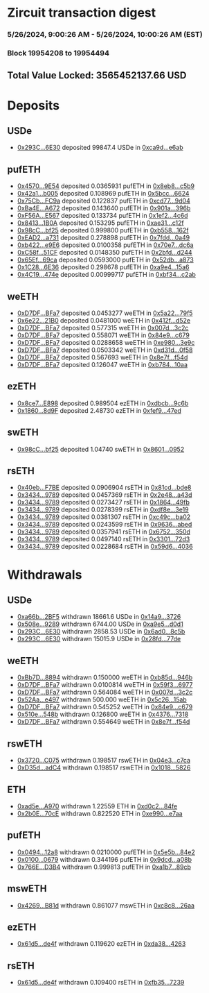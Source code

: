 # Zircuit transaction digest
### 5/26/2024, 9:00:26 AM - 5/26/2024, 10:00:26 AM (EST)
### Block 19954208 to 19954494

## Total Value Locked: 3565452137.66 USD

# Deposits
## USDe
- [0x293C...6E30](https://etherscan.io/address/0x293C6937D8D82e05B01335F7B33FBA0c8e256E30) deposited 99847.4 USDe in [0xca9d...e6ab](https://etherscan.io/tx/0x293C6937D8D82e05B01335F7B33FBA0c8e256E30)
## pufETH
- [0x4570...9E54](https://etherscan.io/address/0x457022562fee206aa587a039d1E9F426C1cc9E54) deposited 0.0365931 pufETH in [0x8eb8...c5b9](https://etherscan.io/tx/0x457022562fee206aa587a039d1E9F426C1cc9E54)
- [0x42a1...b005](https://etherscan.io/address/0x42a1725e471f821716b09f983A13fB855FB8b005) deposited 0.108969 pufETH in [0x5bcc...6624](https://etherscan.io/tx/0x42a1725e471f821716b09f983A13fB855FB8b005)
- [0x75Cb...FC9a](https://etherscan.io/address/0x75CbF5876715E8f91666710bFf02bDEC26D4FC9a) deposited 0.122837 pufETH in [0xcd77...9d04](https://etherscan.io/tx/0x75CbF5876715E8f91666710bFf02bDEC26D4FC9a)
- [0xBa4E...A672](https://etherscan.io/address/0xBa4E651E3f60C940Bd441bF2D9678F9C8180A672) deposited 0.143640 pufETH in [0x901a...396b](https://etherscan.io/tx/0xBa4E651E3f60C940Bd441bF2D9678F9C8180A672)
- [0xF56A...E567](https://etherscan.io/address/0xF56A65899CD41203a7D8a83061c370a1dA65E567) deposited 0.133734 pufETH in [0x1ef2...4c6d](https://etherscan.io/tx/0xF56A65899CD41203a7D8a83061c370a1dA65E567)
- [0x8413...1B0A](https://etherscan.io/address/0x841308E8679F44DA6d723755b8CD23686B981B0A) deposited 0.153295 pufETH in [0xae31...c12f](https://etherscan.io/tx/0x841308E8679F44DA6d723755b8CD23686B981B0A)
- [0x98cC...bf25](https://etherscan.io/address/0x98cCd4EF4C1B388722B660A9d93DC63689D7bf25) deposited 0.999800 pufETH in [0xb558...162f](https://etherscan.io/tx/0x98cCd4EF4C1B388722B660A9d93DC63689D7bf25)
- [0xEAD2...a731](https://etherscan.io/address/0xEAD24226e9E8f04889A31c83fb5611eD83Eda731) deposited 0.278898 pufETH in [0x7fdd...0a49](https://etherscan.io/tx/0xEAD24226e9E8f04889A31c83fb5611eD83Eda731)
- [0xb422...e9E6](https://etherscan.io/address/0xb422859D294106519871a898D328e479275de9E6) deposited 0.0100358 pufETH in [0x70e7...dc6a](https://etherscan.io/tx/0xb422859D294106519871a898D328e479275de9E6)
- [0xC58f...51CF](https://etherscan.io/address/0xC58ff42855EdD8FFB8c3BA9567bA1C2fC8E551CF) deposited 0.0148350 pufETH in [0x2bfd...d244](https://etherscan.io/tx/0xC58ff42855EdD8FFB8c3BA9567bA1C2fC8E551CF)
- [0x65Ef...69ca](https://etherscan.io/address/0x65Eff8CA5c8d4768117f1C7F41A19Dfc6dA669ca) deposited 0.0593000 pufETH in [0x52db...a873](https://etherscan.io/tx/0x65Eff8CA5c8d4768117f1C7F41A19Dfc6dA669ca)
- [0x1C28...6E36](https://etherscan.io/address/0x1C28050d388F466BCC8052Ff4c95809E37416E36) deposited 0.298678 pufETH in [0xa9e4...15a6](https://etherscan.io/tx/0x1C28050d388F466BCC8052Ff4c95809E37416E36)
- [0x4C19...474e](https://etherscan.io/address/0x4C19A70f4D5b50711781C9b8e09bfdfB34A8474e) deposited 0.00999717 pufETH in [0xbf34...c2ab](https://etherscan.io/tx/0x4C19A70f4D5b50711781C9b8e09bfdfB34A8474e)
## weETH
- [0xD7DF...BFa7](https://etherscan.io/address/0xD7DF7E085214743530afF339aFC420c7c720BFa7) deposited 0.0453277 weETH in [0x5a22...79f5](https://etherscan.io/tx/0xD7DF7E085214743530afF339aFC420c7c720BFa7)
- [0x6e22...21B0](https://etherscan.io/address/0x6e22706d6E86C38f4BAD40415b1b4c76f5B821B0) deposited 0.0481000 weETH in [0x412f...d52e](https://etherscan.io/tx/0x6e22706d6E86C38f4BAD40415b1b4c76f5B821B0)
- [0xD7DF...BFa7](https://etherscan.io/address/0xD7DF7E085214743530afF339aFC420c7c720BFa7) deposited 0.577315 weETH in [0x007d...3c2c](https://etherscan.io/tx/0xD7DF7E085214743530afF339aFC420c7c720BFa7)
- [0xD7DF...BFa7](https://etherscan.io/address/0xD7DF7E085214743530afF339aFC420c7c720BFa7) deposited 0.558071 weETH in [0x84e9...c679](https://etherscan.io/tx/0xD7DF7E085214743530afF339aFC420c7c720BFa7)
- [0xD7DF...BFa7](https://etherscan.io/address/0xD7DF7E085214743530afF339aFC420c7c720BFa7) deposited 0.0288658 weETH in [0xe980...3e9c](https://etherscan.io/tx/0xD7DF7E085214743530afF339aFC420c7c720BFa7)
- [0xD7DF...BFa7](https://etherscan.io/address/0xD7DF7E085214743530afF339aFC420c7c720BFa7) deposited 0.0503342 weETH in [0xd31d...0f58](https://etherscan.io/tx/0xD7DF7E085214743530afF339aFC420c7c720BFa7)
- [0xD7DF...BFa7](https://etherscan.io/address/0xD7DF7E085214743530afF339aFC420c7c720BFa7) deposited 0.567693 weETH in [0x8e7f...f54d](https://etherscan.io/tx/0xD7DF7E085214743530afF339aFC420c7c720BFa7)
- [0xD7DF...BFa7](https://etherscan.io/address/0xD7DF7E085214743530afF339aFC420c7c720BFa7) deposited 0.126047 weETH in [0xb784...10aa](https://etherscan.io/tx/0xD7DF7E085214743530afF339aFC420c7c720BFa7)
## ezETH
- [0x8ce7...E898](https://etherscan.io/address/0x8ce784Fa0cec23FC6B4Dd53d4e8f3f0d0942E898) deposited 0.989504 ezETH in [0xdbcb...9c6b](https://etherscan.io/tx/0x8ce784Fa0cec23FC6B4Dd53d4e8f3f0d0942E898)
- [0x1860...8d9F](https://etherscan.io/address/0x18601243158523C0f99895c1E90832B7BcBB8d9F) deposited 2.48730 ezETH in [0xfef9...47ed](https://etherscan.io/tx/0x18601243158523C0f99895c1E90832B7BcBB8d9F)
## swETH
- [0x98cC...bf25](https://etherscan.io/address/0x98cCd4EF4C1B388722B660A9d93DC63689D7bf25) deposited 1.04740 swETH in [0x8601...0952](https://etherscan.io/tx/0x98cCd4EF4C1B388722B660A9d93DC63689D7bf25)
## rsETH
- [0x40eb...F7BE](https://etherscan.io/address/0x40eb1b27e917371A9B8A2af5E83a5A5E8071F7BE) deposited 0.0906904 rsETH in [0x81cd...bde8](https://etherscan.io/tx/0x40eb1b27e917371A9B8A2af5E83a5A5E8071F7BE)
- [0x3434...9789](https://etherscan.io/address/0x34349c5569e7B846c3558961552D2202760A9789) deposited 0.0457369 rsETH in [0x2e48...a43d](https://etherscan.io/tx/0x34349c5569e7B846c3558961552D2202760A9789)
- [0x3434...9789](https://etherscan.io/address/0x34349c5569e7B846c3558961552D2202760A9789) deposited 0.0273427 rsETH in [0x1864...49fb](https://etherscan.io/tx/0x34349c5569e7B846c3558961552D2202760A9789)
- [0x3434...9789](https://etherscan.io/address/0x34349c5569e7B846c3558961552D2202760A9789) deposited 0.0278399 rsETH in [0xdf8e...3e19](https://etherscan.io/tx/0x34349c5569e7B846c3558961552D2202760A9789)
- [0x3434...9789](https://etherscan.io/address/0x34349c5569e7B846c3558961552D2202760A9789) deposited 0.0381307 rsETH in [0xc49c...ba02](https://etherscan.io/tx/0x34349c5569e7B846c3558961552D2202760A9789)
- [0x3434...9789](https://etherscan.io/address/0x34349c5569e7B846c3558961552D2202760A9789) deposited 0.0243599 rsETH in [0x9636...abed](https://etherscan.io/tx/0x34349c5569e7B846c3558961552D2202760A9789)
- [0x3434...9789](https://etherscan.io/address/0x34349c5569e7B846c3558961552D2202760A9789) deposited 0.0357941 rsETH in [0x6752...350d](https://etherscan.io/tx/0x34349c5569e7B846c3558961552D2202760A9789)
- [0x3434...9789](https://etherscan.io/address/0x34349c5569e7B846c3558961552D2202760A9789) deposited 0.0497140 rsETH in [0x3301...72d3](https://etherscan.io/tx/0x34349c5569e7B846c3558961552D2202760A9789)
- [0x3434...9789](https://etherscan.io/address/0x34349c5569e7B846c3558961552D2202760A9789) deposited 0.0228684 rsETH in [0x59d6...4036](https://etherscan.io/tx/0x34349c5569e7B846c3558961552D2202760A9789)
# Withdrawals
## USDe
- [0xa66b...2BF5](https://etherscan.io/address/0xa66b8C5dCc0686fFBcAc15A2E04C64f5d8562BF5) withdrawn 18661.6 USDe in [0x14a9...3726](https://etherscan.io/tx/0xa66b8C5dCc0686fFBcAc15A2E04C64f5d8562BF5)
- [0x508e...9289](https://etherscan.io/address/0x508e762C238DD8a456D8F0561aC4Eb51C02A9289) withdrawn 6744.00 USDe in [0xa9e5...d0d1](https://etherscan.io/tx/0x508e762C238DD8a456D8F0561aC4Eb51C02A9289)
- [0x293C...6E30](https://etherscan.io/address/0x293C6937D8D82e05B01335F7B33FBA0c8e256E30) withdrawn 2858.53 USDe in [0x6ad0...8c5b](https://etherscan.io/tx/0x293C6937D8D82e05B01335F7B33FBA0c8e256E30)
- [0x293C...6E30](https://etherscan.io/address/0x293C6937D8D82e05B01335F7B33FBA0c8e256E30) withdrawn 15015.9 USDe in [0x28fd...77de](https://etherscan.io/tx/0x293C6937D8D82e05B01335F7B33FBA0c8e256E30)
## weETH
- [0xBb7D...8894](https://etherscan.io/address/0xBb7De756C9c57707db52333a0EE3065791Ec8894) withdrawn 0.150000 weETH in [0xb85d...946b](https://etherscan.io/tx/0xBb7De756C9c57707db52333a0EE3065791Ec8894)
- [0xD7DF...BFa7](https://etherscan.io/address/0xD7DF7E085214743530afF339aFC420c7c720BFa7) withdrawn 0.0100814 weETH in [0x59f3...6977](https://etherscan.io/tx/0xD7DF7E085214743530afF339aFC420c7c720BFa7)
- [0xD7DF...BFa7](https://etherscan.io/address/0xD7DF7E085214743530afF339aFC420c7c720BFa7) withdrawn 0.564084 weETH in [0x007d...3c2c](https://etherscan.io/tx/0xD7DF7E085214743530afF339aFC420c7c720BFa7)
- [0x52Aa...e497](https://etherscan.io/address/0x52Aa899454998Be5b000Ad077a46Bbe360F4e497) withdrawn 500.000 weETH in [0x5c26...15ab](https://etherscan.io/tx/0x52Aa899454998Be5b000Ad077a46Bbe360F4e497)
- [0xD7DF...BFa7](https://etherscan.io/address/0xD7DF7E085214743530afF339aFC420c7c720BFa7) withdrawn 0.545252 weETH in [0x84e9...c679](https://etherscan.io/tx/0xD7DF7E085214743530afF339aFC420c7c720BFa7)
- [0x510e...548b](https://etherscan.io/address/0x510e2B1eEcFA0c0c05742Bfe8BE64f1d77Bd548b) withdrawn 0.126800 weETH in [0x4376...7318](https://etherscan.io/tx/0x510e2B1eEcFA0c0c05742Bfe8BE64f1d77Bd548b)
- [0xD7DF...BFa7](https://etherscan.io/address/0xD7DF7E085214743530afF339aFC420c7c720BFa7) withdrawn 0.554649 weETH in [0x8e7f...f54d](https://etherscan.io/tx/0xD7DF7E085214743530afF339aFC420c7c720BFa7)
## rswETH
- [0x3720...C075](https://etherscan.io/address/0x37205efD21B85cd9F0633855558256657812C075) withdrawn 0.198517 rswETH in [0x04e3...c7ca](https://etherscan.io/tx/0x37205efD21B85cd9F0633855558256657812C075)
- [0xD35d...adC4](https://etherscan.io/address/0xD35d54899B05E5003c2f5b67BD19a92d86C8adC4) withdrawn 0.198517 rswETH in [0x1018...5826](https://etherscan.io/tx/0xD35d54899B05E5003c2f5b67BD19a92d86C8adC4)
## ETH
- [0xad5e...A970](https://etherscan.io/address/0xad5e04080Ee29aa847B828576CDfBb6d047bA970) withdrawn 1.22559 ETH in [0xd0c2...84fe](https://etherscan.io/tx/0xad5e04080Ee29aa847B828576CDfBb6d047bA970)
- [0x2b0E...70cE](https://etherscan.io/address/0x2b0E5772D17687CEA2Dad36d878039c41e2470cE) withdrawn 0.822520 ETH in [0xe990...e7aa](https://etherscan.io/tx/0x2b0E5772D17687CEA2Dad36d878039c41e2470cE)
## pufETH
- [0x0494...12a8](https://etherscan.io/address/0x04945417736b7e75AcF77751aC49B2bCf82412a8) withdrawn 0.0210000 pufETH in [0x5e5b...84e2](https://etherscan.io/tx/0x04945417736b7e75AcF77751aC49B2bCf82412a8)
- [0x0100...0679](https://etherscan.io/address/0x01004bEa6919b67C1475756EA75019F3Bdc40679) withdrawn 0.344196 pufETH in [0x9dcd...a08b](https://etherscan.io/tx/0x01004bEa6919b67C1475756EA75019F3Bdc40679)
- [0x766E...D3B4](https://etherscan.io/address/0x766EF4037e47Bc85dE2003Fb47a5212daC6bD3B4) withdrawn 0.999813 pufETH in [0xa1b7...89cb](https://etherscan.io/tx/0x766EF4037e47Bc85dE2003Fb47a5212daC6bD3B4)
## mswETH
- [0x4269...B81d](https://etherscan.io/address/0x426939ECcA81B35702056f6127e7E236a44FB81d) withdrawn 0.861077 mswETH in [0xc8c8...26aa](https://etherscan.io/tx/0x426939ECcA81B35702056f6127e7E236a44FB81d)
## ezETH
- [0x61d5...de4f](https://etherscan.io/address/0x61d514B36dF0F10aB08c4aEc6F03b60f060Bde4f) withdrawn 0.119620 ezETH in [0xda38...4263](https://etherscan.io/tx/0x61d514B36dF0F10aB08c4aEc6F03b60f060Bde4f)
## rsETH
- [0x61d5...de4f](https://etherscan.io/address/0x61d514B36dF0F10aB08c4aEc6F03b60f060Bde4f) withdrawn 0.109400 rsETH in [0xfb35...7239](https://etherscan.io/tx/0x61d514B36dF0F10aB08c4aEc6F03b60f060Bde4f)
